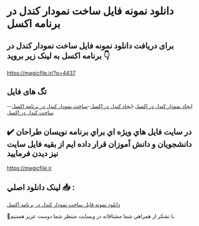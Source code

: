 # دانلود نمونه فایل ساخت نمودار کندل در برنامه اکسل

## برای دریافت دانلود نمونه فایل ساخت نمودار کندل در برنامه اکسل به لینک زیر بروید 👇

https://magicfile.ir/?p=4437

## تگ های فایل

-[ایجاد نمودار کندل در اکسل](https://magicfile.ir/product/%d9%86%d9%85%d9%88%d9%86%d9%87-%d9%81%d8%a7%db%8c%d9%84-%d8%b3%d8%a7%d8%ae%d8%aa-%d9%86%d9%85%d9%88%d8%af%d8%a7%d8%b1-%da%a9%d9%86%d8%af%d9%84-%d8%af%d8%b1-%d8%a8%d8%b1%d9%86%d8%a7%d9%85%d9%87-%d8%a7%da%a9%d8%b3%d9%84/)-[ایجاد کندل در اکسل](https://magicfile.ir/product/%d9%86%d9%85%d9%88%d9%86%d9%87-%d9%81%d8%a7%db%8c%d9%84-%d8%b3%d8%a7%d8%ae%d8%aa-%d9%86%d9%85%d9%88%d8%af%d8%a7%d8%b1-%da%a9%d9%86%d8%af%d9%84-%d8%af%d8%b1-%d8%a8%d8%b1%d9%86%d8%a7%d9%85%d9%87-%d8%a7%da%a9%d8%b3%d9%84/)-[ساخت نمودار کندل در برنامه اکسل](https://magicfile.ir/product/%d9%86%d9%85%d9%88%d9%86%d9%87-%d9%81%d8%a7%db%8c%d9%84-%d8%b3%d8%a7%d8%ae%d8%aa-%d9%86%d9%85%d9%88%d8%af%d8%a7%d8%b1-%da%a9%d9%86%d8%af%d9%84-%d8%af%d8%b1-%d8%a8%d8%b1%d9%86%d8%a7%d9%85%d9%87-%d8%a7%da%a9%d8%b3%d9%84/)-[ساخت کندل در اکسل](https://magicfile.ir/product/%d9%86%d9%85%d9%88%d9%86%d9%87-%d9%81%d8%a7%db%8c%d9%84-%d8%b3%d8%a7%d8%ae%d8%aa-%d9%86%d9%85%d9%88%d8%af%d8%a7%d8%b1-%da%a9%d9%86%d8%af%d9%84-%d8%af%d8%b1-%d8%a8%d8%b1%d9%86%d8%a7%d9%85%d9%87-%d8%a7%da%a9%d8%b3%d9%84/)

## ✔️ در سايت فايل هاي ويژه اي براي برنامه نويسان طراحان دانشجويان و دانش آموزان قرار داده ايم از بقيه فايل سايت نيز ديدن فرماييد

https://magicfile.ir


## لينک دانلود اصلي 📥 :

[دانلود نمونه فایل ساخت نمودار کندل در برنامه اکسل](https://magicfile.ir/product/%d9%86%d9%85%d9%88%d9%86%d9%87-%d9%81%d8%a7%db%8c%d9%84-%d8%b3%d8%a7%d8%ae%d8%aa-%d9%86%d9%85%d9%88%d8%af%d8%a7%d8%b1-%da%a9%d9%86%d8%af%d9%84-%d8%af%d8%b1-%d8%a8%d8%b1%d9%86%d8%a7%d9%85%d9%87-%d8%a7%da%a9%d8%b3%d9%84/) 


🙏با تشکر از همراهي شما مشتاقانه در وبسایت منتظر شما دوست عزیز هستیم

